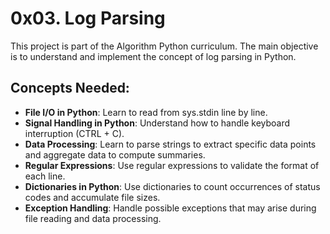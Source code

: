 # 0x03. Log Parsing

This project is part of the Algorithm Python curriculum. The main objective is to understand and implement the concept of log parsing in Python.

## Concepts Needed:

- **File I/O in Python**: Learn to read from sys.stdin line by line.
- **Signal Handling in Python**: Understand how to handle keyboard interruption (CTRL + C).
- **Data Processing**: Learn to parse strings to extract specific data points and aggregate data to compute summaries.
- **Regular Expressions**: Use regular expressions to validate the format of each line.
- **Dictionaries in Python**: Use dictionaries to count occurrences of status codes and accumulate file sizes.
- **Exception Handling**: Handle possible exceptions that may arise during file reading and data processing.
